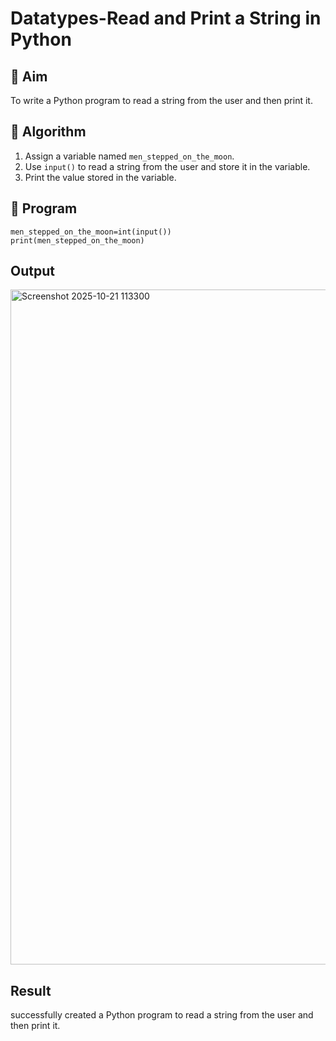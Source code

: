 # Datatypes-Read and Print a String in Python

## 🎯 Aim
To write a Python program to read a string from the user and then print it.

## 🧠 Algorithm
1. Assign a variable named `men_stepped_on_the_moon`.
2. Use `input()` to read a string from the user and store it in the variable.
3. Print the value stored in the variable.

## 🧾 Program
```
men_stepped_on_the_moon=int(input())
print(men_stepped_on_the_moon)
```
## Output
<img width="1920" height="1080" alt="Screenshot 2025-10-21 113300" src="https://github.com/user-attachments/assets/fc8bfaf7-9abd-4269-8a38-ad4ad36a9c4a" />

## Result
successfully created  a Python program to read a string from the user and then print it.
